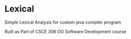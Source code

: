 # Lexical
Simple Lexical Analysis for custom java compiler program

Built as Part of CSCE 306 OO Software Development course
